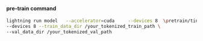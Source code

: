 #### pre-train command
```bash
lightning run model   --accelerator=cuda     --devices 8  \pretrain/tinyllama.py \
--devices 8 --train_data_dir /your_tokenized_train_path \
--val_data_dir /your_tokenized_val_path
```
